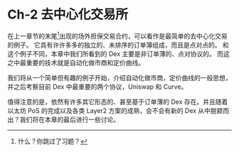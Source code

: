 # Ch-2 去中心化交易所

在上一章节的末尾[^1]出现的场外担保交易合约，可以看作是最简单的去中心化交易的例子。
它具有许许多多的独立的、未排序的订单簿组成，而且是点对点的。
和这个例子不同，本章中我们所看到的 Dex 主要是非订单薄的、点对协议的。
而这之中最重要的技术就是自动化做市商和定价曲线。

我们将从一个简单但有趣的例子开始，介绍自动化做市商，定价曲线的一般思想，并之后考察目前 Dex 中最重要的两个协议，Uniswap 和 Curve。

值得注意的是，依然有许多其它形态的、甚至基于订单薄的 Dex 存在。并且随着以太坊 PoS 的完成以及各类 Layer2 方案的成熟，会不会有新的 Dex 从中脱颖而出？我们将在本章的最后进行一些讨论。

[^1]: 什么？你跳过了习题？